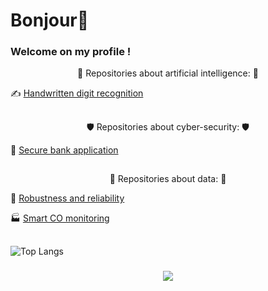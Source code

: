 # Bonjour👋

### Welcome on my profile !

<p align="center">
   🤖 Repositories about artificial intelligence:  🤖

   ✍️ [Handwritten digit recognition](https://github.com/Ad882/Handwritten-digit-recognition)
   
</p>

##

<p align="center">
   🛡️ Repositories about cyber-security:  🛡️
   
   🏦 [Secure bank application](https://github.com/Ad882/Secure-bank-application)
   
</p>

##

<p align="center">
   💾 Repositories about data:  💾

   🚁 [Robustness and reliability](https://github.com/Ad882/Robustness-and-reliability)

   🏭 [Smart CO monitoring](https://github.com/Ad882/Smart-CO-monitoring)
   
</p>

##


![Top Langs](https://github-readme-stats.vercel.app/api/top-langs/?username=ad882&hide=Makefile&layout=donut&bg_color=0d1117&text_color=c8c8ff&title_color=f2cb42&hide_border=true)




###

<p align="center">
  <a href="https://skillicons.dev">
    <img src="https://skillicons.dev/icons?i=c,py,mysql,html,css,vscode" />
  </a>
</p>


<!--
**Ad882/Ad882** is a ✨ _special_ ✨ repository because its `README.md` (this file) appears on your GitHub profile.

Here are some ideas to get you started:

- 🔭 I’m currently working on ...
- 🌱 I’m currently learning ...
- 👯 I’m looking to collaborate on ...
- 🤔 I’m looking for help with ...
- 💬 Ask me about ...
- 📫 How to reach me: ...
- 😄 Pronouns: ...
- ⚡ Fun fact: ...
-->
